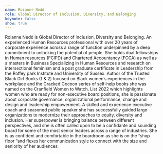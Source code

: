 ```yaml
---
name: Roianne Nedd
role: Global Director of Inclusion, Diversity, and Belonging
keynote: false
show: true
---
```


Roianne Nedd is Global Director of Inclusion, Diversity and Belonging.  An experienced Human Resources professional with over 20 years of corporate experience across a range of function underpinned by a deep commitment to unlocking the potential of people.  She holds dual fellowships in Human resources (FCIPD) and Chartered Accountancy (FCCA) as well as a masters in Business Specializing in Human Resources and research on intersectional feminism and a post graduate certificate in Leadership from the Roffey park Institute and University of Sussex.
Author of the Trusted Black Girl Books (1 &amp; 2) focused on Black women’s experiences in the workplace and the Cracked Cocoon series of self-help books she was named on the Cranfield Women to Watch. List 2022 which highlights women who are ready for non-executive board positions, she is passionate about corporate governance, organizational performance, change and design and leadership empowerment. A skilled and experience executive coach and seasoned public speaker she has successfully guided large organizations to modernize their approaches to equity, diversity and inclusion.
Her superpower is bringing balance between different perspectives, and she is often called upon to be a confidante and sounding board for some of the most senior leaders across a range of industries. She is as confident and comfortable in the boardroom as she is on the “shop floor “and flexes her communication style to connect with the size and seniority of her audiences.